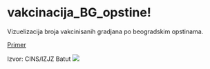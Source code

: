 # vakcinacija_BG_opstine!
Vizuelizacija broja vakcinisanih gradjana po beogradskim opstinama. 


[Primer](https://user-images.githubusercontent.com/50851469/118854919-84c54e00-b8d5-11eb-9f10-f25e683da588.png)


Izvor: CINS/IZJZ Batut
<img src=“https://user-images.githubusercontent.com/50851469/118854919-84c54e00-b8d5-11eb-9f10-f25e683da588.png”></img>
